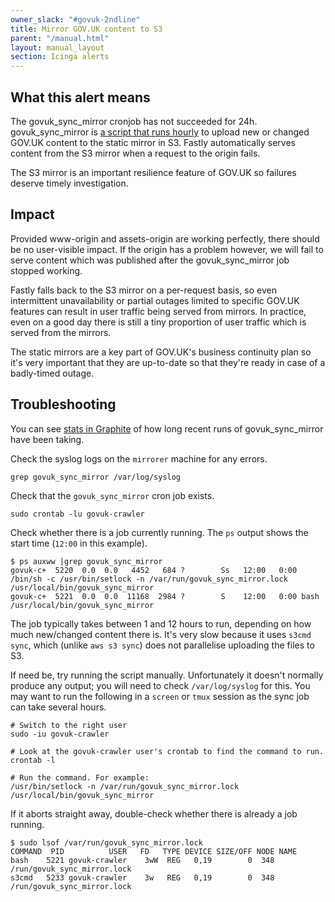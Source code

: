 ```yaml
---
owner_slack: "#govuk-2ndline"
title: Mirror GOV.UK content to S3
parent: "/manual.html"
layout: manual_layout
section: Icinga alerts
---
```


## What this alert means

The govuk_sync_mirror cronjob has not succeeded for 24h. govuk_sync_mirror is [a script that runs hourly](https://github.com/alphagov/govuk-puppet/blob/1364bfbb023cd475fac37b99ca812a2ff985ce77/modules/govuk_crawler/manifests/init.pp#L223-L230) to upload new or changed GOV.UK content to the static mirror in S3. Fastly automatically serves content from the S3 mirror when a request to the origin fails.

The S3 mirror is an important resilience feature of GOV.UK so failures deserve timely investigation.

## Impact

Provided www-origin and assets-origin are working perfectly, there should be no user-visible impact. If the origin has a problem however, we will fail to serve content which was published after the govuk_sync_mirror job stopped working.

Fastly falls back to the S3 mirror on a per-request basis, so even intermittent unavailability or partial outages limited to specific GOV.UK features can result in user traffic being served from mirrors. In practice, even on a good day there is still a tiny proportion of user traffic which is served from the mirrors.

The static mirrors are a key part of GOV.UK's business continuity plan so it's very important that they are up-to-date so that they're ready in case of a badly-timed outage.

## Troubleshooting

You can see [stats in Graphite](https://graphite.production.govuk.digital/dashboard/mirror_sync) of how long recent runs of govuk_sync_mirror have been taking.

Check the syslog logs on the `mirrorer` machine for any errors.

```
grep govuk_sync_mirror /var/log/syslog
```

Check that the `govuk_sync_mirror` cron job exists.

```
sudo crontab -lu govuk-crawler
```

Check whether there is a job currently running. The `ps` output shows the start time (`12:00` in this example).

```
$ ps auxww |grep govuk_sync_mirror
govuk-c+  5220  0.0  0.0   4452   684 ?        Ss   12:00   0:00 /bin/sh -c /usr/bin/setlock -n /var/run/govuk_sync_mirror.lock /usr/local/bin/govuk_sync_mirror
govuk-c+  5221  0.0  0.0  11168  2984 ?        S    12:00   0:00 bash /usr/local/bin/govuk_sync_mirror
```

The job typically takes between 1 and 12 hours to run, depending on how much new/changed content there is. It's very slow because it uses `s3cmd sync`, which (unlike `aws s3 sync`) does not parallelise uploading the files to S3.

If need be, try running the script manually. Unfortunately it doesn't normally produce any output; you will need to check `/var/log/syslog` for this. You may want to run the following in a `screen` or `tmux` session as the sync job can take several hours.

```
# Switch to the right user
sudo -iu govuk-crawler

# Look at the govuk-crawler user's crontab to find the command to run.
crontab -l

# Run the command. For example:
/usr/bin/setlock -n /var/run/govuk_sync_mirror.lock /usr/local/bin/govuk_sync_mirror
```

If it aborts straight away, double-check whether there is already a job running.

```
$ sudo lsof /var/run/govuk_sync_mirror.lock
COMMAND  PID          USER   FD   TYPE DEVICE SIZE/OFF NODE NAME
bash    5221 govuk-crawler    3wW  REG   0,19        0  348 /run/govuk_sync_mirror.lock
s3cmd   5233 govuk-crawler    3w   REG   0,19        0  348 /run/govuk_sync_mirror.lock
```

